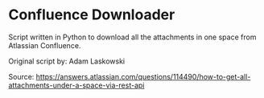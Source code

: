Confluence Downloader
=====================

Script written in Python to download all the attachments in one space from Atlassian Confluence.

Original script by: Adam Laskowski

Source: https://answers.atlassian.com/questions/114490/how-to-get-all-attachments-under-a-space-via-rest-api
